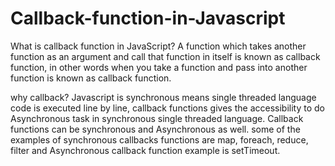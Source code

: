 # Callback-function-in-Javascript
What is callback function in JavaScript?
A function which takes another function as an argument and call that function in itself is known as callback function, in other words when you take a function and pass into another function is known as callback function.


why callback?
Javascript is synchronous means single threaded language code is executed line by line, callback functions gives the accessibility to do Asynchronous task in synchronous single threaded language.
Callback functions can be synchronous and Asynchronous as well.
some of the examples of synchronous callbacks functions are map, foreach, reduce, filter and Asynchronous callback function example is setTimeout.

